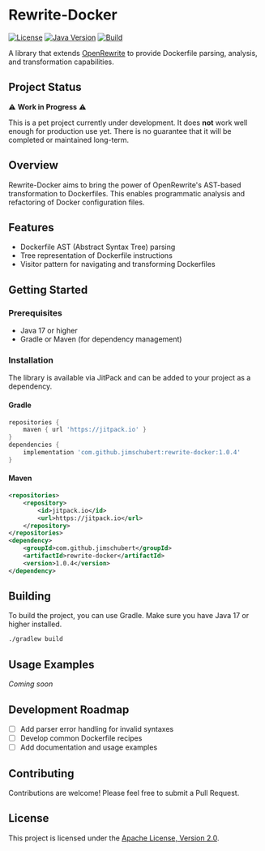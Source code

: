 # Rewrite-Docker

[![License](https://img.shields.io/badge/License-Apache%202.0-blue.svg)](https://opensource.org/licenses/Apache-2.0)
[![Java Version](https://img.shields.io/badge/Java-17-blue.svg)](https://docs.aws.amazon.com/corretto/latest/corretto-17-ug/downloads-list.html)
[![Build](https://github.com/jimschubert/rewrite-docker/actions/workflows/build.yml/badge.svg)](https://github.com/jimschubert/rewrite-docker/actions/workflows/build.yml)

A library that extends [OpenRewrite](https://github.com/openrewrite/rewrite) to provide Dockerfile parsing, analysis, and transformation capabilities.

## Project Status

⚠️ **Work in Progress** ⚠️

This is a pet project currently under development. It does **not** work well enough for production use yet. There is no guarantee that it will be completed or maintained long-term.

## Overview

Rewrite-Docker aims to bring the power of OpenRewrite's AST-based transformation to Dockerfiles. This enables programmatic analysis and refactoring of Docker configuration files.

## Features

* Dockerfile AST (Abstract Syntax Tree) parsing
* Tree representation of Dockerfile instructions
* Visitor pattern for navigating and transforming Dockerfiles

## Getting Started

### Prerequisites

* Java 17 or higher
* Gradle or Maven (for dependency management)

### Installation

The library is available via JitPack and can be added to your project as a dependency.

#### Gradle

```groovy
repositories {
    maven { url 'https://jitpack.io' }
}
dependencies {
    implementation 'com.github.jimschubert:rewrite-docker:1.0.4'
}
```

#### Maven

```xml
<repositories>
    <repository>
        <id>jitpack.io</id>
        <url>https://jitpack.io</url>
    </repository>
</repositories>
<dependency>
    <groupId>com.github.jimschubert</groupId>
    <artifactId>rewrite-docker</artifactId>
    <version>1.0.4</version>
</dependency>
```

## Building

To build the project, you can use Gradle. Make sure you have Java 17 or higher installed.

```bash
./gradlew build
```

## Usage Examples
_Coming soon_

## Development Roadmap
- [ ] Add parser error handling for invalid syntaxes
- [ ] Develop common Dockerfile recipes
- [ ] Add documentation and usage examples

## Contributing
Contributions are welcome! Please feel free to submit a Pull Request.

## License

This project is licensed under the [Apache License, Version 2.0](LICENSE).
